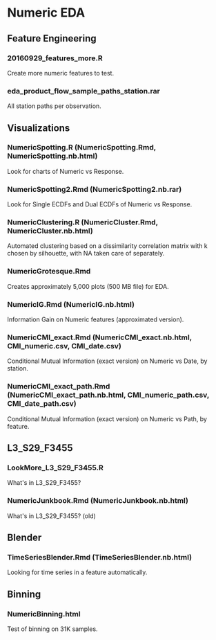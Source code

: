 # Numeric EDA

## Feature Engineering

### 20160929_features_more.R

Create more numeric features to test.

### eda_product_flow_sample_paths_station.rar

All station paths per observation.

## Visualizations

### NumericSpotting.R (NumericSpotting.Rmd, NumericSpotting.nb.html)

Look for charts of Numeric vs Response.

### NumericSpotting2.Rmd (NumericSpotting2.nb.rar)

Look for Single ECDFs and Dual ECDFs of Numeric vs Response.

### NumericClustering.R (NumericCluster.Rmd, NumericCluster.nb.html)

Automated clustering based on a dissimilarity correlation matrix with k chosen by silhouette, with NA taken care of separately.

### NumericGrotesque.Rmd

Creates approximately 5,000 plots (500 MB file) for EDA.

### NumericIG.Rmd (NumericIG.nb.html)

Information Gain on Numeric features (approximated version).

### NumericCMI_exact.Rmd (NumericCMI_exact.nb.html, CMI_numeric.csv, CMI_date.csv)

Conditional Mutual Information (exact version) on Numeric vs Date, by station.

### NumericCMI_exact_path.Rmd (NumericCMI_exact_path.nb.html, CMI_numeric_path.csv, CMI_date_path.csv)

Conditional Mutual Information (exact version) on Numeric vs Path, by feature.

## L3_S29_F3455

### LookMore_L3_S29_F3455.R

What's in L3_S29_F3455?

### NumericJunkbook.Rmd (NumericJunkbook.nb.html)

What's in L3_S29_F3455? (old)

## Blender

### TimeSeriesBlender.Rmd (TimeSeriesBlender.nb.html)

Looking for time series in a feature automatically.

## Binning

### NumericBinning.html

Test of binning on 31K samples.
